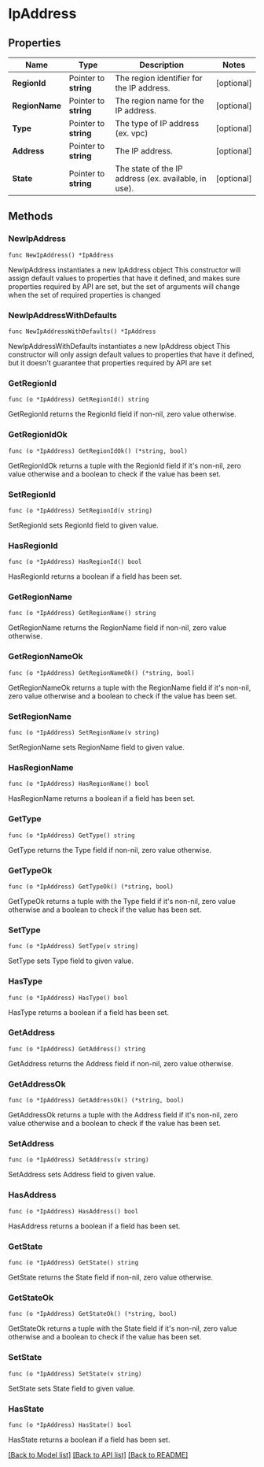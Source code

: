 # IpAddress

## Properties

Name | Type | Description | Notes
------------ | ------------- | ------------- | -------------
**RegionId** | Pointer to **string** | The region identifier for the IP address. | [optional] 
**RegionName** | Pointer to **string** | The region name for the IP address. | [optional] 
**Type** | Pointer to **string** | The type of IP address (ex. vpc) | [optional] 
**Address** | Pointer to **string** | The IP address. | [optional] 
**State** | Pointer to **string** | The state of the IP address (ex. available, in use). | [optional] 

## Methods

### NewIpAddress

`func NewIpAddress() *IpAddress`

NewIpAddress instantiates a new IpAddress object
This constructor will assign default values to properties that have it defined,
and makes sure properties required by API are set, but the set of arguments
will change when the set of required properties is changed

### NewIpAddressWithDefaults

`func NewIpAddressWithDefaults() *IpAddress`

NewIpAddressWithDefaults instantiates a new IpAddress object
This constructor will only assign default values to properties that have it defined,
but it doesn't guarantee that properties required by API are set

### GetRegionId

`func (o *IpAddress) GetRegionId() string`

GetRegionId returns the RegionId field if non-nil, zero value otherwise.

### GetRegionIdOk

`func (o *IpAddress) GetRegionIdOk() (*string, bool)`

GetRegionIdOk returns a tuple with the RegionId field if it's non-nil, zero value otherwise
and a boolean to check if the value has been set.

### SetRegionId

`func (o *IpAddress) SetRegionId(v string)`

SetRegionId sets RegionId field to given value.

### HasRegionId

`func (o *IpAddress) HasRegionId() bool`

HasRegionId returns a boolean if a field has been set.

### GetRegionName

`func (o *IpAddress) GetRegionName() string`

GetRegionName returns the RegionName field if non-nil, zero value otherwise.

### GetRegionNameOk

`func (o *IpAddress) GetRegionNameOk() (*string, bool)`

GetRegionNameOk returns a tuple with the RegionName field if it's non-nil, zero value otherwise
and a boolean to check if the value has been set.

### SetRegionName

`func (o *IpAddress) SetRegionName(v string)`

SetRegionName sets RegionName field to given value.

### HasRegionName

`func (o *IpAddress) HasRegionName() bool`

HasRegionName returns a boolean if a field has been set.

### GetType

`func (o *IpAddress) GetType() string`

GetType returns the Type field if non-nil, zero value otherwise.

### GetTypeOk

`func (o *IpAddress) GetTypeOk() (*string, bool)`

GetTypeOk returns a tuple with the Type field if it's non-nil, zero value otherwise
and a boolean to check if the value has been set.

### SetType

`func (o *IpAddress) SetType(v string)`

SetType sets Type field to given value.

### HasType

`func (o *IpAddress) HasType() bool`

HasType returns a boolean if a field has been set.

### GetAddress

`func (o *IpAddress) GetAddress() string`

GetAddress returns the Address field if non-nil, zero value otherwise.

### GetAddressOk

`func (o *IpAddress) GetAddressOk() (*string, bool)`

GetAddressOk returns a tuple with the Address field if it's non-nil, zero value otherwise
and a boolean to check if the value has been set.

### SetAddress

`func (o *IpAddress) SetAddress(v string)`

SetAddress sets Address field to given value.

### HasAddress

`func (o *IpAddress) HasAddress() bool`

HasAddress returns a boolean if a field has been set.

### GetState

`func (o *IpAddress) GetState() string`

GetState returns the State field if non-nil, zero value otherwise.

### GetStateOk

`func (o *IpAddress) GetStateOk() (*string, bool)`

GetStateOk returns a tuple with the State field if it's non-nil, zero value otherwise
and a boolean to check if the value has been set.

### SetState

`func (o *IpAddress) SetState(v string)`

SetState sets State field to given value.

### HasState

`func (o *IpAddress) HasState() bool`

HasState returns a boolean if a field has been set.


[[Back to Model list]](../README.md#documentation-for-models) [[Back to API list]](../README.md#documentation-for-api-endpoints) [[Back to README]](../README.md)



